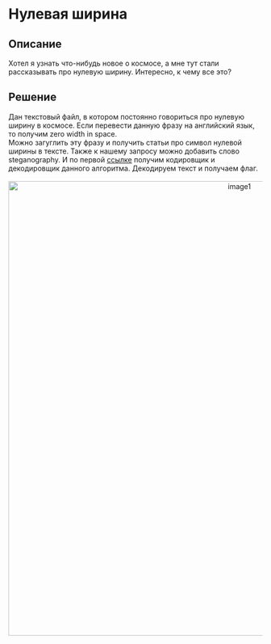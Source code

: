 <h1>Нулевая ширина</h1>

<h2>Описание</h2>
Хотел я узнать что-нибудь новое о космосе, а мне тут стали рассказывать про нулевую ширину. Интересно, к чему все это?<br>

<h2>Решение</h2>
Дан текстовый файл, в котором постоянно говориться про нулевую ширину в космосе. Если перевести данную фразу на английский язык, то получим zero width in space.<br>
Можно загуглить эту фразу и получить статьи про символ нулевой ширины в тексте. Также к нашему запросу можно добавить слово steganography. И по первой <a href="https://330k.github.io/misc_tools/unicode_steganography.html">ссылке</a> получим кодировщик и декодировщик данного алгоритма. Декодируем текст и получаем флаг.<br><br>

<div align="center"><img width="900px" alt="image1" src="https://github.com/QwarkDev/LyceumCTF_2024/assets/160727310/b4228620-b66e-4af1-9565-103c5aec0886"></div>
